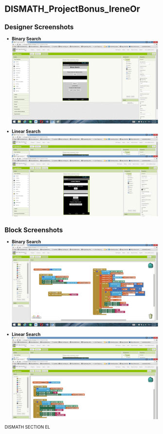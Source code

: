 # DISMATH_ProjectBonus_IreneOr

## **Designer Screenshots**
* **Binary Search**
 ![ScreenShot](Binarysearchdesigner.jpg)

* **Linear Search**
 ![ScreenShot](Linearsearchdesigner.jpg)

## **Block Screenshots**
* **Binary Search**
 ![ScreenShot](Binarysearchblocks.jpg)

* **Linear Search**
 ![ScreenShot](Linearsearchblock.jpg)

DISMATH SECTION EL
